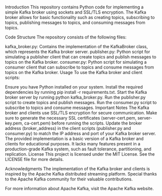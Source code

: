 Introduction
This repository contains Python code for implementing a simple Kafka broker using sockets and SSL/TLS encryption. The Kafka broker allows for basic functionality such as creating topics, subscribing to topics, publishing messages to topics, and consuming messages from topics.

Code Structure
The repository consists of the following files:

kafka_broker.py: Contains the implementation of the KafkaBroker class, which represents the Kafka broker server.
publisher.py: Python script for simulating a publisher client that can create topics and publish messages to topics on the Kafka broker.
consumer.py: Python script for simulating a consumer client that can subscribe to topics and consume messages from topics on the Kafka broker.
Usage
To use the Kafka broker and client scripts:

Ensure you have Python installed on your system.
Install the required dependencies by running pip install -r requirements.txt.
Start the Kafka broker server by running python kafka_broker.py.
Run the publisher.py script to create topics and publish messages.
Run the consumer.py script to subscribe to topics and consume messages.
Important Notes
The Kafka broker and clients use SSL/TLS encryption for secure communication. Make sure to generate the necessary SSL certificates (server-cert.pem, server-key.pem, ca-cert.pem) before running the scripts.
Update the broker address (broker_address) in the client scripts (publisher.py and consumer.py) to match the IP address and port of your Kafka broker server.
The provided implementation is a basic version of a Kafka broker and clients for educational purposes. It lacks many features present in a production-grade Kafka system, such as fault tolerance, partitioning, and replication.
License
This project is licensed under the MIT License. See the LICENSE file for more details.

Acknowledgments
The implementation of the Kafka broker and clients is inspired by the Apache Kafka distributed streaming platform. Special thanks to the Apache Kafka community for their valuable contributions.

For more information about Apache Kafka, visit the Apache Kafka website.
